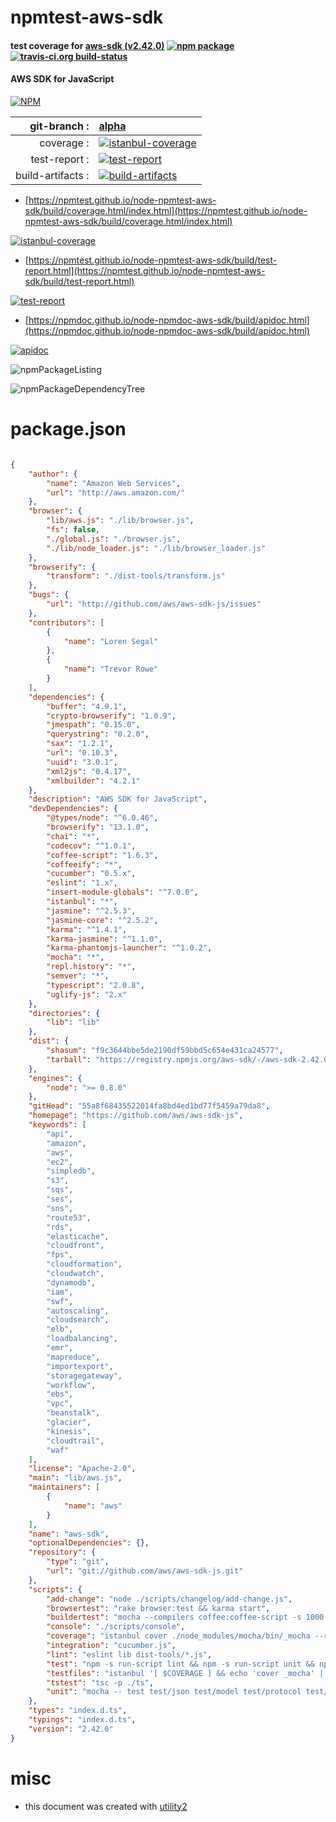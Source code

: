 # npmtest-aws-sdk

#### test coverage for  [aws-sdk (v2.42.0)](https://github.com/aws/aws-sdk-js)  [![npm package](https://img.shields.io/npm/v/npmtest-aws-sdk.svg?style=flat-square)](https://www.npmjs.org/package/npmtest-aws-sdk) [![travis-ci.org build-status](https://api.travis-ci.org/npmtest/node-npmtest-aws-sdk.svg)](https://travis-ci.org/npmtest/node-npmtest-aws-sdk)

#### AWS SDK for JavaScript

[![NPM](https://nodei.co/npm/aws-sdk.png?downloads=true&downloadRank=true&stars=true)](https://www.npmjs.com/package/aws-sdk)

| git-branch : | [alpha](https://github.com/npmtest/node-npmtest-aws-sdk/tree/alpha)|
|--:|:--|
| coverage : | [![istanbul-coverage](https://npmtest.github.io/node-npmtest-aws-sdk/build/coverage.badge.svg)](https://npmtest.github.io/node-npmtest-aws-sdk/build/coverage.html/index.html)|
| test-report : | [![test-report](https://npmtest.github.io/node-npmtest-aws-sdk/build/test-report.badge.svg)](https://npmtest.github.io/node-npmtest-aws-sdk/build/test-report.html)|
| build-artifacts : | [![build-artifacts](https://npmtest.github.io/node-npmtest-aws-sdk/glyphicons_144_folder_open.png)](https://github.com/npmtest/node-npmtest-aws-sdk/tree/gh-pages/build)|

- [https://npmtest.github.io/node-npmtest-aws-sdk/build/coverage.html/index.html](https://npmtest.github.io/node-npmtest-aws-sdk/build/coverage.html/index.html)

[![istanbul-coverage](https://npmtest.github.io/node-npmtest-aws-sdk/build/screenCapture.buildCi.browser.%252Ftmp%252Fbuild%252Fcoverage.lib.html.png)](https://npmtest.github.io/node-npmtest-aws-sdk/build/coverage.html/index.html)

- [https://npmtest.github.io/node-npmtest-aws-sdk/build/test-report.html](https://npmtest.github.io/node-npmtest-aws-sdk/build/test-report.html)

[![test-report](https://npmtest.github.io/node-npmtest-aws-sdk/build/screenCapture.buildCi.browser.%252Ftmp%252Fbuild%252Ftest-report.html.png)](https://npmtest.github.io/node-npmtest-aws-sdk/build/test-report.html)

- [https://npmdoc.github.io/node-npmdoc-aws-sdk/build/apidoc.html](https://npmdoc.github.io/node-npmdoc-aws-sdk/build/apidoc.html)

[![apidoc](https://npmdoc.github.io/node-npmdoc-aws-sdk/build/screenCapture.buildCi.browser.%252Ftmp%252Fbuild%252Fapidoc.html.png)](https://npmdoc.github.io/node-npmdoc-aws-sdk/build/apidoc.html)

![npmPackageListing](https://npmtest.github.io/node-npmtest-aws-sdk/build/screenCapture.npmPackageListing.svg)

![npmPackageDependencyTree](https://npmtest.github.io/node-npmtest-aws-sdk/build/screenCapture.npmPackageDependencyTree.svg)



# package.json

```json

{
    "author": {
        "name": "Amazon Web Services",
        "url": "http://aws.amazon.com/"
    },
    "browser": {
        "lib/aws.js": "./lib/browser.js",
        "fs": false,
        "./global.js": "./browser.js",
        "./lib/node_loader.js": "./lib/browser_loader.js"
    },
    "browserify": {
        "transform": "./dist-tools/transform.js"
    },
    "bugs": {
        "url": "http://github.com/aws/aws-sdk-js/issues"
    },
    "contributors": [
        {
            "name": "Loren Segal"
        },
        {
            "name": "Trevor Rowe"
        }
    ],
    "dependencies": {
        "buffer": "4.9.1",
        "crypto-browserify": "1.0.9",
        "jmespath": "0.15.0",
        "querystring": "0.2.0",
        "sax": "1.2.1",
        "url": "0.10.3",
        "uuid": "3.0.1",
        "xml2js": "0.4.17",
        "xmlbuilder": "4.2.1"
    },
    "description": "AWS SDK for JavaScript",
    "devDependencies": {
        "@types/node": "^6.0.46",
        "browserify": "13.1.0",
        "chai": "*",
        "codecov": "^1.0.1",
        "coffee-script": "1.6.3",
        "coffeeify": "*",
        "cucumber": "0.5.x",
        "eslint": "1.x",
        "insert-module-globals": "^7.0.0",
        "istanbul": "*",
        "jasmine": "^2.5.3",
        "jasmine-core": "^2.5.2",
        "karma": "^1.4.1",
        "karma-jasmine": "^1.1.0",
        "karma-phantomjs-launcher": "^1.0.2",
        "mocha": "*",
        "repl.history": "*",
        "semver": "*",
        "typescript": "2.0.8",
        "uglify-js": "2.x"
    },
    "directories": {
        "lib": "lib"
    },
    "dist": {
        "shasum": "f9c3644bbe5de2190df59bbd5c654e431ca24577",
        "tarball": "https://registry.npmjs.org/aws-sdk/-/aws-sdk-2.42.0.tgz"
    },
    "engines": {
        "node": ">= 0.8.0"
    },
    "gitHead": "55a8f68435522014fa8bd4ed1bd77f5459a79da8",
    "homepage": "https://github.com/aws/aws-sdk-js",
    "keywords": [
        "api",
        "amazon",
        "aws",
        "ec2",
        "simpledb",
        "s3",
        "sqs",
        "ses",
        "sns",
        "route53",
        "rds",
        "elasticache",
        "cloudfront",
        "fps",
        "cloudformation",
        "cloudwatch",
        "dynamodb",
        "iam",
        "swf",
        "autoscaling",
        "cloudsearch",
        "elb",
        "loadbalancing",
        "emr",
        "mapreduce",
        "importexport",
        "storagegateway",
        "workflow",
        "ebs",
        "vpc",
        "beanstalk",
        "glacier",
        "kinesis",
        "cloudtrail",
        "waf"
    ],
    "license": "Apache-2.0",
    "main": "lib/aws.js",
    "maintainers": [
        {
            "name": "aws"
        }
    ],
    "name": "aws-sdk",
    "optionalDependencies": {},
    "repository": {
        "type": "git",
        "url": "git://github.com/aws/aws-sdk-js.git"
    },
    "scripts": {
        "add-change": "node ./scripts/changelog/add-change.js",
        "browsertest": "rake browser:test && karma start",
        "buildertest": "mocha --compilers coffee:coffee-script -s 1000 -t 10000 dist-tools/test",
        "console": "./scripts/console",
        "coverage": "istanbul cover ./node_modules/mocha/bin/_mocha --reporter=lcovonly -- test test/json test/model test/protocol test/query test/services test/signers test/xml test/s3 test/cloudfront test/dynamodb test/polly",
        "integration": "cucumber.js",
        "lint": "eslint lib dist-tools/*.js",
        "test": "npm -s run-script lint && npm -s run-script unit && npm -s run-script buildertest && npm -s run-script browsertest && ([ -f configuration ] && npm -s run-script integration || true)",
        "testfiles": "istanbul '[ $COVERAGE ] && echo 'cover _mocha' || echo 'test mocha''",
        "tstest": "tsc -p ./ts",
        "unit": "mocha -- test test/json test/model test/protocol test/query test/services test/signers test/xml test/s3 test/cloudfront test/dynamodb test/polly"
    },
    "types": "index.d.ts",
    "typings": "index.d.ts",
    "version": "2.42.0"
}
```



# misc
- this document was created with [utility2](https://github.com/kaizhu256/node-utility2)
